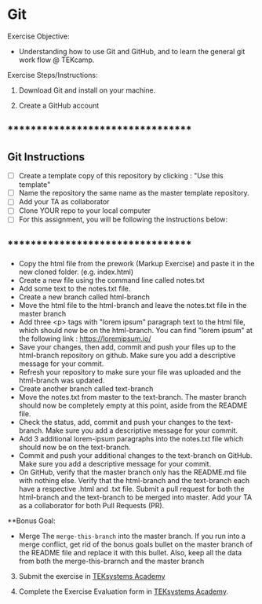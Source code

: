 # Git
Exercise Objective: 
* Understanding how to use Git and GitHub, and to learn the general git work flow @ TEKcamp.

Exercise Steps/Instructions:
1. Download Git and install on your machine.

2. Create a GitHub account

## ********************************
## Git Instructions
- [ ] Create a template copy of this repository by clicking : "Use this template"
- [ ] Name the repository the same name as the master template repository.  
- [ ] Add your TA as collaborator
- [ ] Clone YOUR repo to your local computer
- [ ] For this assignment, you will be following the instructions below:
## ********************************

* Copy the html file from the prework (Markup Exercise) and paste it in the new cloned folder.  (e.g. index.html)
* Create a new file using the command line called notes.txt
* Add some text to the notes.txt file.
* Create a new branch called html-branch
* Move the html file to the html-branch and leave the notes.txt file in the master branch
* Add three &lt;p&gt; tags with "lorem ipsum" paragraph text to the html file, which should now be on the html-branch.  You can find "lorem ipsum" at the following link : https://loremipsum.io/
* Save your changes, then add, commit and push your files up to the html-branch repository on github. Make sure you add a descriptive message for your commit.
* Refresh your repository to make sure your file was uploaded and the html-branch was updated.
* Create another branch called text-branch
* Move the notes.txt from master to the text-branch. The master branch should now be completely empty at this point, aside from the README file.
* Check the status, add, commit and push your changes to the text-branch.  Make sure you add a descriptive message for your commit.
* Add 3 additional lorem-ipsum paragraphs into the notes.txt file which should now be on the text-branch.
* Commit and push your additional changes to the text-branch on GitHub.  Make sure you add a descriptive message for your commit.
* On GitHub, verify that the master branch only has the README.md file with nothing else.  Verify that the html-branch and the text-branch each have a respective .html and .txt file.
Submit a pull request for both the html-branch and the text-branch to be merged into master.  Add your TA as a collaborator for both Pull Requests (PR).  

**Bonus Goal: 

* Merge The <code>merge-this-branch</code> into the master branch.  If you run into a merge conflict, get rid of the bonus goals bullet on the master branch of the README file and replace it with this bullet.  Also, keep all the data from both the merge-this-brarnch and the master branch

3. Submit the exercise in <a href="https://bit.ly/3aKtYAC" target="_blank">TEKsystems Academy</a>

4. Complete the Exercise Evaluation form in <a href="https://bit.ly/2KE32Yw" target="_blank">TEKsystems Academy</a>.



